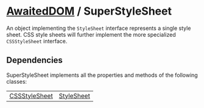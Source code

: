 # [AwaitedDOM](/docs/basic-interfaces/awaited-dom) <span>/</span> SuperStyleSheet

<div class='overview'>An object implementing the <code>StyleSheet</code> interface represents a single style sheet. CSS style sheets will further implement the more specialized <code>CSSStyleSheet</code> interface.</div>

## Dependencies


SuperStyleSheet implements all the properties and methods of the following classes:

 |   |   | 
 | --- | --- | 
 | [CSSStyleSheet](./css-style-sheet) | [StyleSheet](./style-sheet) | 
